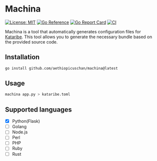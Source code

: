 # Machina

[![License: MIT](https://img.shields.io/badge/License-MIT-brightgreen?style=flat-square)](/LICENSE)
[![Go Reference](https://pkg.go.dev/badge/github.com/aethiopicuschan/machina.svg)](https://pkg.go.dev/github.com/aethiopicuschan/machina)
[![Go Report Card](https://goreportcard.com/badge/github.com/aethiopicuschan/machina)](https://goreportcard.com/report/github.com/aethiopicuschan/machina)
[![CI](https://github.com/aethiopicuschan/machina/actions/workflows/ci.yaml/badge.svg)](https://github.com/aethiopicuschan/machina/actions/workflows/ci.yaml)

Machina is a tool that automatically generates configuration files for [Kataribe](https://github.com/matsuu/kataribe).
This tool allows you to generate the necessary bundle based on the provided source code.

## Installation

```sh
go install github.com/aethiopicuschan/machina@latest
```

## Usage

```sh
machina app.py > kataribe.toml
```

## Supported languages

- [x] Python(Flask)
- [ ] Golang
- [ ] Node.js
- [ ] Perl
- [ ] PHP
- [ ] Ruby
- [ ] Rust
